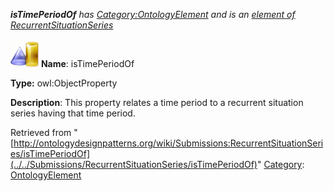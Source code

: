 ___isTimePeriodOf__ has [Category:OntologyElement](../../Category/OntologyElement "Category:OntologyElement") and is an [element of](../../Property/ElementOf "Property:ElementOf") [RecurrentSituationSeries](../../Submissions/RecurrentSituationSeries "Submissions:RecurrentSituationSeries")_


  




[![ObjectProperty](../../images/thumb/c/c3/ObjectProperty.gif/45px-ObjectProperty.gif)](../../Image/ObjectProperty.gif "ObjectProperty")
__Name__: isTimePeriodOf 


__Type:__ owl:ObjectProperty 


__Description__: This property relates a time period to a recurrent situation series having that time period. 





Retrieved from "[http://ontologydesignpatterns.org/wiki/Submissions:RecurrentSituationSeries/isTimePeriodOf](../../Submissions/RecurrentSituationSeries/isTimePeriodOf)"
 [Category](http://ontologydesignpatterns.org/wiki/Special:Categories "Special:Categories"): [OntologyElement](../../Category/OntologyElement "Category:OntologyElement")